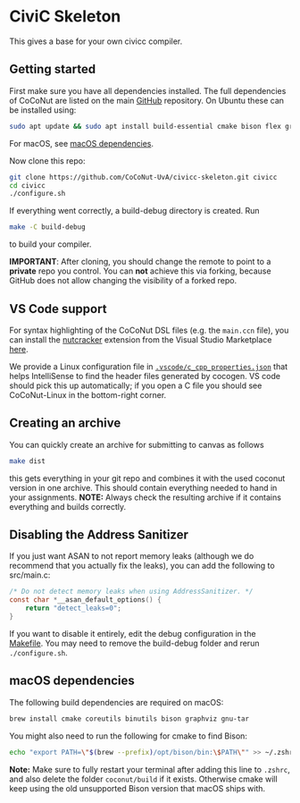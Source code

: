 # CiviC Skeleton
This gives a base for your own civicc compiler.

## Getting started
First make sure you have all dependencies installed. The full dependencies of CoCoNut are listed on the main [GitHub](https://github.com/CoCoNut-UvA/coconut) repository. On
Ubuntu these can be installed using:
```bash
sudo apt update && sudo apt install build-essential cmake bison flex graphviz
```
For macOS, see [macOS dependencies](#macos-dependencies).

Now clone this repo:
```bash
git clone https://github.com/CoCoNut-UvA/civicc-skeleton.git civicc
cd civicc
./configure.sh
```
If everything went correctly, a build-debug directory is created.
Run
```bash
make -C build-debug
```
to build your compiler.

**IMPORTANT**: After cloning, you should change the remote to point to a **private** repo you control.
You can **not** achieve this via forking, because GitHub does not allow changing the visibility of a forked repo.

## VS Code support
For syntax highlighting of the CoCoNut DSL files (e.g. the `main.ccn` file), you can install the [nutcracker](https://github.com/CoCoNut-UvA/nutcracker/) extension from the Visual Studio Marketplace [here](https://marketplace.visualstudio.com/items?itemName=CoCoNut-UvA.nutcracker).

We provide a Linux configuration file in [`.vscode/c_cpp_properties.json`](.vscode/c_cpp_properties.json) that helps IntelliSense to find the header files generated by cocogen.
VS code should pick this up automatically; if you open a C file you should see CoCoNut-Linux in the bottom-right corner.

## Creating an archive
You can quickly create an archive for submitting to canvas as follows
```bash
make dist
```
this gets everything in your git repo and combines it with the used coconut version in one archive.
This should contain everything needed to hand in your assignments.
**NOTE:** Always check the resulting archive if it contains everything and builds correctly.

## Disabling the Address Sanitizer
If you just want ASAN to not report memory leaks (although we do recommend that you actually fix the leaks), you can add the following to src/main.c:
```c
/* Do not detect memory leaks when using AddressSanitizer. */
const char *__asan_default_options() {
    return "detect_leaks=0";
}
```

If you want to disable it entirely, edit the debug configuration in the [Makefile](./Makefile).
You may need to remove the build-debug folder and rerun `./configure.sh`.

## macOS dependencies
The following build dependencies are required on macOS:
```bash
brew install cmake coreutils binutils bison graphviz gnu-tar
```

You might also need to run the following for cmake to find Bison:
```bash
echo "export PATH=\"$(brew --prefix)/opt/bison/bin:\$PATH\"" >> ~/.zshrc
```

**Note:** Make sure to fully restart your terminal after adding this line to `.zshrc`, and also delete the folder `coconut/build` if it exists. Otherwise cmake will keep using the old unsupported Bison version that macOS ships with.
